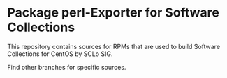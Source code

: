 # Package perl-Exporter for Software Collections

This repository contains sources for RPMs that are used
to build Software Collections for CentOS by SCLo SIG.

Find other branches for specific sources.
